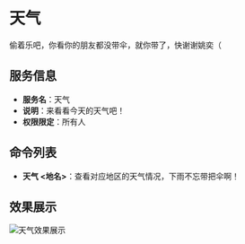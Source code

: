 # 天气
偷着乐吧，你看你的朋友都没带伞，就你带了，快谢谢姚奕（

## 服务信息
- **服务名**：天气
- **说明**：来看看今天的天气吧！
- **权限限定**：所有人

## 命令列表
- **天气 <地名>**：查看对应地区的天气情况，下雨不忘带把伞啊！

## 效果展示

![天气效果展示](/天气.png)
